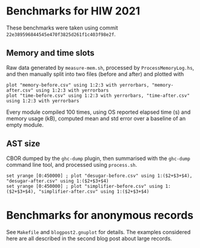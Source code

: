 # Benchmarks for HIW 2021

These benchmarks were taken using commit `22e389596844545e470f3825d261f1c403f98e2f`.

## Memory and time slots

Raw data generated by `measure-mem.sh`, processed by `ProcessMemoryLog.hs`,
and then manually split into two files (before and after) and plotted with

```
plot "memory-before.csv" using 1:2:3 with yerrorbars, "memory-after.csv" using 1:2:3 with yerrorbars
plot "time-before.csv" using 1:2:3 with yerrorbars, "time-after.csv" using 1:2:3 with yerrorbars
```

Every module compiled 100 times, using OS reported elapsed time (s) and memory
usage (kB), computed mean and std error over a baseline of an empty module.

## AST size

CBOR dumped by the `ghc-dump` plugin, then summarised with the `ghc-dump`
command line tool, and processed using `process.sh`.

```
set yrange [0:450000] ; plot "desugar-before.csv" using 1:($2+$3+$4), "desugar-after.csv" using 1:($2+$3+$4)
set yrange [0:450000] ; plot "simplifier-before.csv" using 1:($2+$3+$4), "simplifier-after.csv" using 1:($2+$3+$4)
```

# Benchmarks for anonymous records

See `Makefile` and `blogpost2.gnuplot` for details. The examples considered
here are all described in the second blog post about large records.
